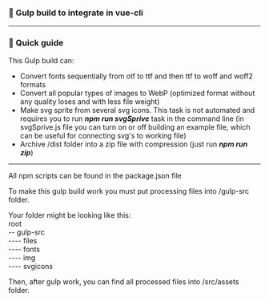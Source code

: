 ### 🥤 Gulp build to integrate in vue-cli
---
### 📖 Quick guide
This Gulp build can:
- Convert fonts sequentially from otf to ttf and then ttf to woff and woff2 formats
- Convert all popular types of images to WebP (optimized format without any quality loses
and with less file weight)
- Make svg sprite from several svg icons. This task is not automated and requires you to run
__*npm run svgSprive*__ task in the command line (in svgSprive.js file you can turn on or
off building an example file, which can be useful for connecting svg's to working file)
- Archive /dist folder into a zip file with compression (just run __*npm run zip*__)
---
All npm scripts can be found in the package.json file

To make this gulp build work you must put processing files into /gulp-src folder.

Your folder might be looking like this:  
root  
-- gulp-src  
---- files  
---- fonts  
---- img  
---- svgicons  

Then, after gulp work, you can find all processed files into /src/assets folder.